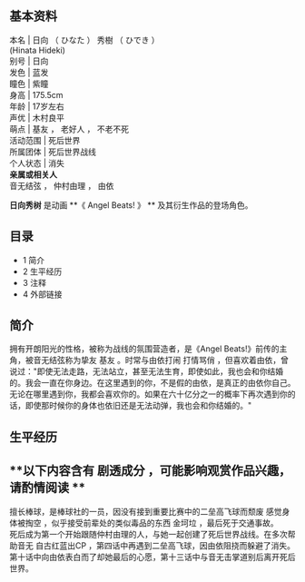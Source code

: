 **基本资料**  
---  
本名  |  日向  （  ひなた  ）  秀樹  （  ひでき  ）    
(Hinata Hideki)  
别号  |  日向   
发色  |  蓝发   
瞳色  |  紫瞳   
身高  |  175.5cm   
年龄  |  17岁左右   
声优  |  木村良平   
萌点  |  基友  ，  老好人  ，  不老不死   
活动范围  |  死后世界   
所属团体  |  死后世界战线   
个人状态  |  消失   
**亲属或相关人**  
音无结弦  ，  仲村由理  ，  由依  
  
**日向秀树** 是动画 **《 Angel Beats!  》 ** 及其衍生作品的登场角色。

##  目录

  * 1  简介 
  * 2  生平经历 
  * 3  注释 
  * 4  外部链接 

##  简介

拥有开朗阳光的性格，被称为战线的氛围营造者，是《Angel Beats!》前传的主角，被音无结弦称为挚友  基友  。时常与由依打闹  打情骂俏
，但喜欢着由依，曾说过："即使无法走路，无法站立，甚至无法生育，即使如此，我也会和你结婚的。我会一直在你身边。在这里遇到的你，不是假的由依，是真正的由依你自己。无论在哪里遇到你，我都会喜欢你的。如果在六十亿分之一的概率下再次遇到你的话，即使那时候你的身体也依旧还是无法动弹，我也会和你结婚的。"

##  生平经历

**以下内容含有 剧透成分  ，可能影响观赏作品兴趣，请酌情阅读 **  
---  
擅长棒球，是棒球社的一员，因没有接到重要比赛中的二垒高飞球而颓废  感觉身体被掏空  ，似乎接受前辈处的类似毒品的东西  金坷垃  ，最后死于交通事故。  
死后成为第一个开始跟随仲村由理的人，与她一起创建了死后世界战线。在多次帮助音无  自古红蓝出CP  ，第四话中再遇到二垒高飞球，因由依阻挠而躲避了消失。  
第十话中向由依表白而了却她最后的心愿，第十三话中与音无击掌道别后离开死后世界。  
  